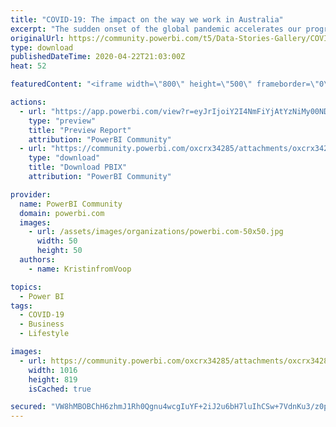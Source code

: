 ```yaml
---
title: "COVID-19: The impact on the way we work in Australia"
excerpt: "The sudden onset of the global pandemic accelerates our progression towards ‘the future of work’. The Voop.Global aim is to track the change in our"
originalUrl: https://community.powerbi.com/t5/Data-Stories-Gallery/COVID-19-The-impact-on-the-way-we-work-in-Australia/m-p/1043100
type: download
publishedDateTime: 2020-04-22T21:03:00Z
heat: 52

featuredContent: "<iframe width=\"800\" height=\"500\" frameborder=\"0\" src=\"https://app.powerbi.com/view?r=eyJrIjoiY2I4NmFiYjAtYzNiMy00NDU3LWEwZjMtNGE3OGM0ZTgyNWU2IiwidCI6IjhhYWQ2YzA2LTIwMjktNDNhZS1iYzNiLWU4ZWNjODk3MDVmNiJ9\"></iframe>"

actions:
  - url: "https://app.powerbi.com/view?r=eyJrIjoiY2I4NmFiYjAtYzNiMy00NDU3LWEwZjMtNGE3OGM0ZTgyNWU2IiwidCI6IjhhYWQ2YzA2LTIwMjktNDNhZS1iYzNiLWU4ZWNjODk3MDVmNiJ9"
    type: "preview"
    title: "Preview Report"
    attribution: "PowerBI Community"
  - url: "https://community.powerbi.com/oxcrx34285/attachments/oxcrx34285/DataStoriesGallery/3819/2/Covid19%20Analysis.pbix"
    type: "download"
    title: "Download PBIX"
    attribution: "PowerBI Community"

provider:
  name: PowerBI Community
  domain: powerbi.com
  images:
    - url: /assets/images/organizations/powerbi.com-50x50.jpg
      width: 50
      height: 50
  authors:
    - name: KristinfromVoop

topics:
  - Power BI
tags:
  - COVID-19
  - Business
  - Lifestyle

images:
  - url: https://community.powerbi.com/oxcrx34285/attachments/oxcrx34285/DataStoriesGallery/3819/1/DashboardThumbnail.PNG
    width: 1016
    height: 819
    isCached: true

secured: "VW8hMBOBChH6zhmJ1Rh0Qgnu4wcgIuYF+2iJ2u6bH7luIhCSw+7VdnKu3/z0pxfkOgTdR84Q5//YDVwKnU01rruJMlLCqrWio0qJCuVNGRHich++qVyx8N8cDb9juN/3U257TlkFYbwNcRzZG2ETrM1oi/nN1ijtJCT+B9KLDbPA38XrZL1ax0WD4JlsbDluX5vHSZrKJb34UE8HsUaLhiXX54v9rVhUQEAkMRVkP7KOzkj0YIES6TwQiNuFZrVv+leUgcq06kkf7OB2Q08WYHjdnDxgSTJYYj6NcYLIemEaWAeJMij7l/xHMv/EV0yhCWr1kKLUV05sJWoBW5j2BVdFbiWF0cSJKxSTTcUH21bgL6pz93JSyiLG0CSQArhuLDSkXH1MKq4jHrxMNvBZNw==;j+BAaKRFmDQ/Vwq4yg4iYg=="
---
```


